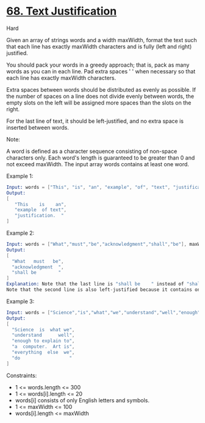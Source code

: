 # [68. Text Justification](https://leetcode.com/problems/text-justification/description/?envType=study-plan-v2&envId=top-interview-150)

Hard

Given an array of strings words and a width maxWidth, format the text such that each line has exactly maxWidth characters and is fully (left and right) justified.

You should pack your words in a greedy approach; that is, pack as many words as you can in each line. Pad extra spaces ' ' when necessary so that each line has exactly maxWidth characters.

Extra spaces between words should be distributed as evenly as possible. If the number of spaces on a line does not divide evenly between words, the empty slots on the left will be assigned more spaces than the slots on the right.

For the last line of text, it should be left-justified, and no extra space is inserted between words.

Note:

A word is defined as a character sequence consisting of non-space characters only.
Each word's length is guaranteed to be greater than 0 and not exceed maxWidth.
The input array words contains at least one word.

Example 1:

```s
Input: words = ["This", "is", "an", "example", "of", "text", "justification."], maxWidth = 16
Output:
[
   "This    is    an",
   "example  of text",
   "justification.  "
]
```

Example 2:

```s
Input: words = ["What","must","be","acknowledgment","shall","be"], maxWidth = 16
Output:
[
  "What   must   be",
  "acknowledgment  ",
  "shall be        "
]
Explanation: Note that the last line is "shall be    " instead of "shall     be", because the last line must be left-justified instead of fully-justified.
Note that the second line is also left-justified because it contains only one word.
```

Example 3:

```s
Input: words = ["Science","is","what","we","understand","well","enough","to","explain","to","a","computer.","Art","is","everything","else","we","do"], maxWidth = 20
Output:
[
  "Science  is  what we",
  "understand      well",
  "enough to explain to",
  "a  computer.  Art is",
  "everything  else  we",
  "do                  "
]
```

Constraints:

- 1 <= words.length <= 300
- 1 <= words[i].length <= 20
- words[i] consists of only English letters and symbols.
- 1 <= maxWidth <= 100
- words[i].length <= maxWidth
